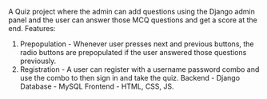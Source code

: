 A Quiz project where the admin can add questions using the Django admin panel and the user can answer those MCQ questions and get a score at the end.
Features:
1. Prepopulation - Whenever user presses next and previous buttons, the radio buttons are prepopulated if the user answered those questions previously.
2. Registration - A user can register with a username password combo and use the combo to then sign in and take the quiz.
Backend - Django
Database - MySQL
Frontend - HTML, CSS, JS.
